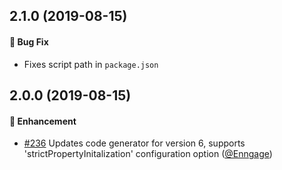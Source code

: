 ## 2.1.0 (2019-08-15)

#### :bug: Bug Fix
  * Fixes script path in `package.json`

## 2.0.0 (2019-08-15)

#### :rocket: Enhancement
  * [#236](https://github.com/Kentico/kentico-cloud-js/pull/236) Updates code generator for version 6, supports 'strictPropertyInitalization' configuration option ([@Enngage](https://github.com/Enngage))